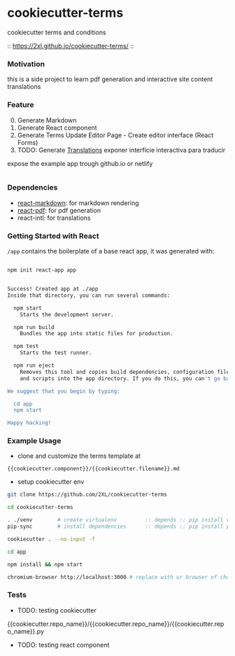 # cookiecutter-terms
cookiecutter terms and conditions

:: https://2xl.github.io/cookiecutter-terms/ :: 

### Motivation

this is a side project to learn pdf generation and interactive site content translations

### Feature 

 0. Generate Markdown    
 1. Generate React component
 2. Generate Terms Update Editor Page - Create editor interface (React Forms)
 3. TODO: Generate [Translations](https://react-pdf.org/repl?example=page-wrap) exponer interficie interactiva para traducir

expose the example app trough github.io or netlify        

```bash

```
 

### Dependencies


- [react-markdown](https://github.com/rexxars/react-markdown): for markdown rendering
- [react-pdf](https://github.com/diegomura/react-pdf): for pdf generation
- react-intl: for translations


### Getting Started with React


`/app` contains the boilerplate of a base react app, it was generated with:

```bash

npm init react-app app


Success! Created app at ./app
Inside that directory, you can run several commands:

  npm start
    Starts the development server.

  npm run build
    Bundles the app into static files for production.

  npm test
    Starts the test runner.

  npm run eject
    Removes this tool and copies build dependencies, configuration files
    and scripts into the app directory. If you do this, you can't go back!

We suggest that you begin by typing:

  cd app
  npm start

Happy hacking!

```

### Example Usage

- clone and customize the terms template at 

`{{cookiecutter.component}}/{{cookiecutter.filename}}.md`


- setup cookiecutter env

```bash
git clone https://github.com/2XL/cookiecutter-terms

cd cookiecutter-terms

. ./venv        # create virtualenv         :: depends :: pip install virtualenvwrapper 
pip-sync        # install dependencies      :: depends :: pip install pip-tools

cookiecutter . --no-input -f

cd app 

npm install && npm start 

chromium-browser http://localhost:3000 # replace with ur browser of choice

```




### Tests

- TODO: testing cookiecutter 

{{cookiecutter.repo_name}}/{{cookiecutter.repo_name}}/{{cookiecutter.repo_name}}.py

- TODO: testing react component
